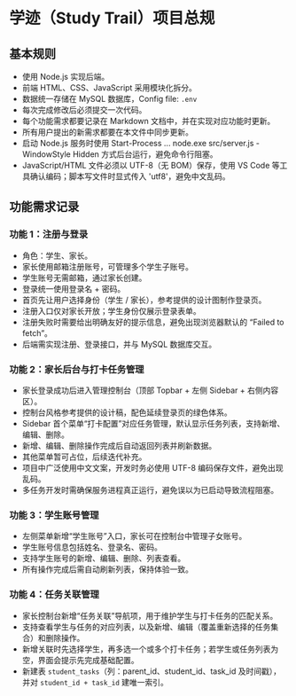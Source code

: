 ﻿# 学迹（Study Trail）项目总规

## 基本规则
- 使用 Node.js 实现后端。
- 前端 HTML、CSS、JavaScript 采用模块化拆分。
- 数据统一存储在 MySQL 数据库，Config file: `.env`
- 每次完成修改后必须提交一次代码。
- 每个功能需求都要记录在 Markdown 文档中，并在实现对应功能时更新。
- 所有用户提出的新需求都要在本文件中同步更新。
- 启动 Node.js 服务时使用 Start-Process ... node.exe src/server.js -WindowStyle Hidden 方式后台运行，避免命令行阻塞。
- JavaScript/HTML 文件必须以 UTF-8（无 BOM）保存，使用 VS Code 等工具确认编码；脚本写文件时显式传入 'utf8'，避免中文乱码。

## 功能需求记录

### 功能 1：注册与登录
- 角色：学生、家长。
- 家长使用邮箱注册账号，可管理多个学生子账号。
- 学生账号无需邮箱，通过家长创建。
- 登录统一使用登录名 + 密码。
- 首页先让用户选择身份（学生 / 家长），参考提供的设计图制作登录页。
- 注册入口仅对家长开放；学生身份仅展示登录表单。
- 注册失败时需要给出明确友好的提示信息，避免出现浏览器默认的 “Failed to fetch”。
- 后端需实现注册、登录接口，并与 MySQL 数据库交互。

### 功能 2：家长后台与打卡任务管理
- 家长登录成功后进入管理控制台（顶部 Topbar + 左侧 Sidebar + 右侧内容区）。
- 控制台风格参考提供的设计稿，配色延续登录页的绿色体系。
- Sidebar 首个菜单“打卡配置”对应任务管理，默认显示任务列表，支持新增、编辑、删除。
- 新增、编辑、删除操作完成后自动返回列表并刷新数据。
- 其他菜单暂可占位，后续迭代补充。
- 项目中广泛使用中文文案，开发时务必使用 UTF-8 编码保存文件，避免出现乱码。
- 多任务开发时需确保服务进程真正运行，避免误以为已启动导致流程阻塞。

### 功能 3：学生账号管理
- 左侧菜单新增“学生账号”入口，家长可在控制台中管理子女账号。
- 学生账号信息包括姓名、登录名、密码。
- 支持学生账号的新增、编辑、删除、列表查看。
- 所有操作完成后需自动刷新列表，保持体验一致。

### 功能 4：任务关联管理
- 家长控制台新增“任务关联”导航项，用于维护学生与打卡任务的匹配关系。
- 支持查看学生与任务的对应列表，以及新增、编辑（覆盖重新选择的任务集合）和删除操作。
- 新增关联时先选择学生，再多选一个或多个打卡任务；若学生或任务列表为空，界面会提示先完成基础配置。
- 新建表 `student_tasks`（列：parent_id、student_id、task_id 及时间戳），并对 `student_id + task_id` 建唯一索引。
